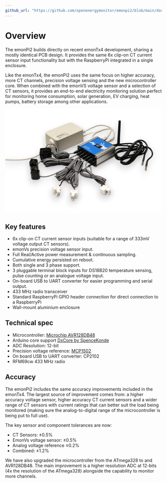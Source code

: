 ```yaml
---
github_url: "https://github.com/openenergymonitor/emonpi2/blob/main/docs/overview.md"
---
```


# Overview

The emonPi2 builds directly on recent emonTx4 development, sharing a mostly identical PCB design. It provides the same 6x clip-on CT current sensor input functionality but with the RaspberryPi integrated in a single enclosure.

Like the emonTx4, the emonPi2 uses the same focus on higher accuracy, more CT channels, precision voltage sensing and the new microcontroller core. When combined with the emonVS voltage sensor and a selection of CT sensors, it provides an end-to-end electricity monitoring solution perfect for monitoring home consumption, solar generation, EV charging, heat pumps, battery storage among other applications.

![emonPi2_complete_kit.jpg](img/emonPi2_complete_kit.jpg)

## Key features

- 6x clip-on CT current sensor inputs (suitable for a range of 333mV voltage output CT sensors).
- emonVs precision voltage sensor input.
- Full Real/Active power measurement & continuous sampling.
- Cumulative energy persisted on reboot.
- Both single and 3 phase support.
- 3 pluggable terminal block inputs for DS18B20 temperature sensing, pulse counting or an analogue voltage input.
- On-board USB to UART converter for easier programming and serial output.
- 433 MHz radio transceiver
- Standard RaspberryPi GPIO header connection for direct connection to a RaspberryPi
- Wall-mount aluminium enclosure

## Technical spec

- Microcontroller: [Microchip AVR128DB48](https://www.microchip.com/en-us/products/microcontrollers-and-microprocessors/8-bit-mcus/avr-mcus/avr-db)
- Arduino core support [DxCore by SpenceKonde](https://github.com/SpenceKonde/DxCore)
- ADC Resolution: 12-bit
- Precision voltage reference: [MCP1502](https://www.microchip.com/en-us/product/MCP1502)
- On board USB to UART converter: CP2102
- RFM69cw 433 MHz radio

## Accuracy

The emonPi2 includes the same accuracy improvements included in the emonTx4. The largest source of improvement comes from: a higher accuracy voltage sensor, higher accuracy CT current sensors and a wider range of CT sensors with current ratings that can better suit the load being monitored (making sure the analog-to-digital range of the microcontroller is being put to full use).

The key sensor and component tolerances are now:

- CT Sensors: ±0.5%
- EmonVs voltage sensor: ±0.5%
- Analog voltage reference ±0.2%
- Combined: ±1.2%

We have also upgraded the microcontroller from the ATmega328 to and AVR128DB48. The main improvement is a higher resolution ADC at 12-bits (4x the resolution of the ATmega328) alongside the capability to monitor more channels.
